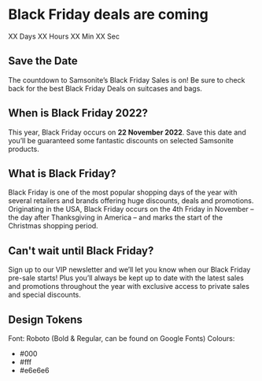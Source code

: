 # Black Friday deals are coming
XX Days XX Hours XX Min XX Sec

## Save the Date
The countdown to Samsonite’s Black Friday Sales is on!
Be sure to check back for the best Black Friday Deals on suitcases and bags.

## When is Black Friday 2022?
This year, Black Friday occurs on **22 November 2022**. Save this date and you’ll be guaranteed some fantastic discounts on selected Samsonite products.

## What is Black Friday?
Black Friday is one of the most popular shopping days of the year with several retailers and brands offering huge discounts, deals and promotions. Originating in the USA, Black Friday occurs on the 4th Friday in November – the day after Thanksgiving in America – and marks the start of the Christmas shopping period. 

## Can't wait until Black Friday?
Sign up to our VIP newsletter and we’ll let you know when our Black Friday pre-sale starts! Plus you’ll always be kept up to date with the latest sales and promotions throughout the year with exclusive access to private sales and special discounts.



## Design Tokens
Font: Roboto (Bold & Regular, can be found on Google Fonts)
Colours:
* #000
* #fff
* #e6e6e6